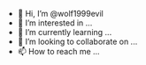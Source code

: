 - 👋 Hi, I’m @wolf1999evil
- 👀 I’m interested in ...
- 🌱 I’m currently learning ...
- 💞️ I’m looking to collaborate on ...
- 📫 How to reach me ...

<!---
wolf1999evil/wolf1999evil is a ✨ special ✨ repository because its `README.md` (this file) appears on your GitHub profile.
You can click the Preview link to take a look at your changes.
--->
